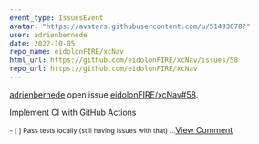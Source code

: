```yaml
---
event_type: IssuesEvent
avatar: "https://avatars.githubusercontent.com/u/51493078?"
user: adrienbernede
date: 2022-10-05
repo_name: eidolonFIRE/xcNav
html_url: https://github.com/eidolonFIRE/xcNav/issues/58
repo_url: https://github.com/eidolonFIRE/xcNav
---
```


<a href='https://github.com/adrienbernede' target='_blank'>adrienbernede</a> open issue <a href='https://github.com/eidolonFIRE/xcNav/issues/58' target='_blank'>eidolonFIRE/xcNav#58</a>.

<p>Implement CI with GitHub Actions</p><small>- [ ] Pass tests locally (still having issues with that)...</small><a href='https://github.com/eidolonFIRE/xcNav/issues/58' target='_blank'>View Comment</a>